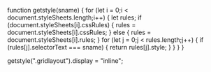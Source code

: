 function getstyle(sname) {
	for (let i = 0;i < document.styleSheets.length;i++) {
		let rules;
		if (document.styleSheets[i].cssRules) {
			rules = document.styleSheets[i].cssRules;
		} else {
			rules = document.styleSheets[i].rules;
		}
		for (let j = 0;j < rules.length;j++) {
			if (rules[j].selectorText === sname) {
				return rules[j].style;
			}
		}
	}
}

getstyle(".gridlayout").display = "inline";
